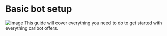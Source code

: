 # Basic bot setup

![image](https://user-images.githubusercontent.com/70546159/116558582-cfe2d700-a8bc-11eb-93bf-f8d7d932a025.png)
This guide will cover everything you need to do to get started with everything carlbot offers.
